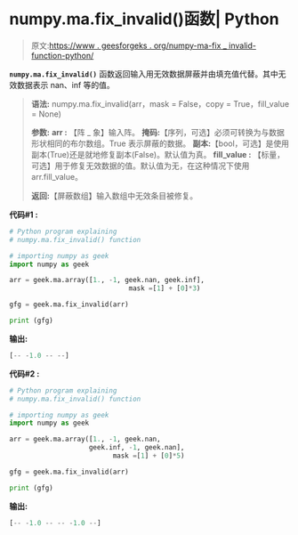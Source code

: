 # numpy.ma.fix_invalid()函数| Python

> 原文:[https://www . geesforgeks . org/numpy-ma-fix _ invalid-function-python/](https://www.geeksforgeeks.org/numpy-ma-fix_invalid-function-python/)

**`numpy.ma.fix_invalid()`** 函数返回输入用无效数据屏蔽并由填充值代替。其中无效数据表示 nan、inf 等的值。

> **语法:** numpy.ma.fix_invalid(arr，mask = False，copy = True，fill_value = None)
> 
> **参数:**
> **arr :** 【阵 _ 象】输入阵。
> **掩码:**【序列，可选】必须可转换为与数据形状相同的布尔数组。True 表示屏蔽的数据。
> **副本:**【bool，可选】是使用副本(True)还是就地修复副本(False)。默认值为真。
> **fill_value :** 【标量，可选】用于修复无效数据的值。默认值为无，在这种情况下使用 arr.fill_value。
> 
> **返回:**【屏蔽数组】输入数组中无效条目被修复。

**代码#1 :**

```py
# Python program explaining
# numpy.ma.fix_invalid() function

# importing numpy as geek 
import numpy as geek 

arr = geek.ma.array([1., -1, geek.nan, geek.inf],
                              mask =[1] + [0]*3)

gfg = geek.ma.fix_invalid(arr)

print (gfg)
```

**输出:**

```py
[-- -1.0 -- --]

```

**代码#2 :**

```py
# Python program explaining
# numpy.ma.fix_invalid() function

# importing numpy as geek 
import numpy as geek 

arr = geek.ma.array([1., -1, geek.nan,
                    geek.inf, -1, geek.nan],
                          mask =[1] + [0]*5)

gfg = geek.ma.fix_invalid(arr)

print (gfg)
```

**输出:**

```py
[-- -1.0 -- -- -1.0 --]

```